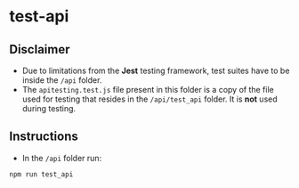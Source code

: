 # test-api

## Disclaimer
- Due to limitations from the **Jest** testing framework, test suites have to be inside the `/api` folder.
- The `apitesting.test.js` file present in this folder is a copy of the file used for testing that resides in the `/api/test_api` folder. It is **not** used during testing.

## Instructions
- In the `/api` folder run:
```
npm run test_api
```

